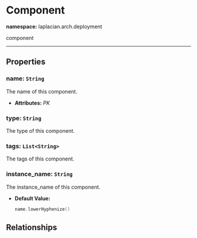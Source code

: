 # **Component**
**namespace:** laplacian.arch.deployment

component



---

## Properties

### name: `String`
The name of this component.
- **Attributes:** *PK*

### type: `String`
The type of this component.

### tags: `List<String>`
The tags of this component.

### instance_name: `String`
The instance_name of this component.
- **Default Value:**
  ```kotlin
  name.lowerHyphenize()
  ```

## Relationships